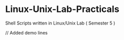# Linux-Unix-Lab-Practicals
Shell Scripts written in Linux/Unix Lab ( Semester 5 )


// Added demo lines